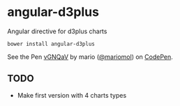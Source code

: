 # angular-d3plus

Angular directive for d3plus charts

`bower install angular-d3plus`


<p data-height="268" data-theme-id="0" data-slug-hash="vGNQaV" data-default-tab="result" data-user="mariomol" class="codepen">See the Pen <a href="http://codepen.io/mariomol/pen/vGNQaV/">vGNQaV</a> by mario (<a href="http://codepen.io/mariomol">@mariomol</a>) on <a href="http://codepen.io">CodePen</a>.</p>
<script async src="//assets.codepen.io/assets/embed/ei.js"></script>


## TODO

* Make first version with 4 charts types


